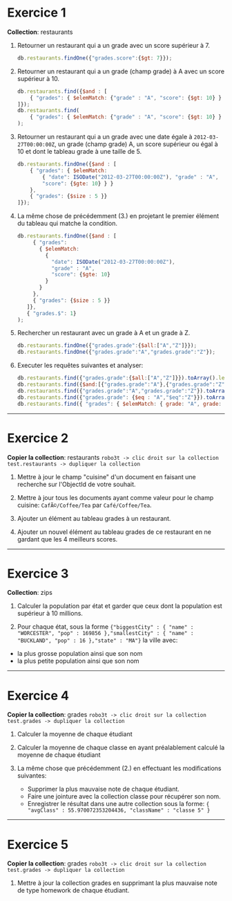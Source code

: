 # Exercice 1

**Collection**: restaurants

1. Retourner un restaurant qui a un grade avec un score supérieur à 7.
    ```javascript
    db.restaurants.findOne({"grades.score":{$gt: 7}});
    ```
2. Retourner un restaurant qui a un grade (champ grade) à A avec un score supérieur à 10.
    ```javascript
    db.restaurants.find({$and : [ 
        { "grades": { $elemMatch: {"grade" : "A", "score": {$gt: 10} } }}
    ]});
    db.restaurants.find(
        { "grades": { $elemMatch: {"grade" : "A", "score": {$gt: 10} } }}
    );
    ```
3. Retourner un restaurant qui a un grade avec une date égale à `2012-03-27T00:00:00Z`, un grade (champ grade) A, un score supérieur ou égal à 10 et dont le tableau grade à une taille de 5.
    ```javascript
    db.restaurants.findOne({$and : [ 
        { "grades": { $elemMatch: 
            { "date": ISODate("2012-03-27T00:00:00Z"), "grade" : "A",
            "score": {$gte: 10} } }
        },
        { "grades": {$size : 5 }} 
    ]});
    ```
4. La même chose de précédemment (3.) en projetant le premier élément du tableau qui matche la condition.
    ```javascript
    db.restaurants.findOne({$and : [ 
         { "grades": 
           { $elemMatch: 
             { 
               "date": ISODate("2012-03-27T00:00:00Z"),
               "grade" : "A",
               "score": {$gte: 10} 
             }
           }
         },
         { "grades": {$size : 5 }}   
       ]},
       { "grades.$": 1}
    );
    ```
5. Rechercher un restaurant avec un grade à A et un grade à Z.
    ```javascript
    db.restaurants.findOne({"grades.grade":{$all:["A","Z"]}});
    db.restaurants.findOne({"grades.grade":"A","grades.grade":"Z"});
    ```

6. Executer les requêtes suivantes et analyser:
    ```javascript
    db.restaurants.find({"grades.grade":{$all:["A","Z"]}}).toArray().length;
    db.restaurants.find({$and:[{"grades.grade":"A"},{"grades.grade":"Z"}]}).toArray().length; 
    db.restaurants.find({"grades.grade":"A","grades.grade":"Z"}).toArray().length;
    db.restaurants.find({"grades.grade": {$eq : "A","$eq":"Z"}}).toArray().length;
    db.restaurants.find({ "grades": { $elemMatch: { grade: "A", grade: "Z" } } }).toArray().length;
    ```

---

# Exercice 2

**Copier la collection**: restaurants `robo3t -> clic droit sur la collection test.restaurants -> dupliquer la collection`

1. Mettre à jour le champ "cuisine" d'un document en faisant une recherche sur l'ObjectId de votre souhait.

2. Mettre à jour tous les documents ayant comme valeur pour le champ cuisine: `CafÃ©/Coffee/Tea` par `Café/Coffee/Tea`.

3. Ajouter un élément au tableau grades à un restaurant.

4. Ajouter un nouvel élément au tableau grades de ce restaurant en ne gardant que les 4 meilleurs scores.

---

# Exercice 3

**Collection**: zips

1. Calculer la population par état et garder que ceux dont la population est supérieur à 10 millions.

2. Pour chaque état, sous la forme `{"biggestCity" : { "name" : "WORCESTER", "pop" : 169856 },"smallestCity" : { "name" : "BUCKLAND", "pop" : 16 },"state" : "MA"}` la ville avec: 
 * la plus grosse population ainsi que son nom
 * la plus petite population ainsi que son nom 

---

# Exercice 4

**Copier la collection**: grades `robo3t -> clic droit sur la collection test.grades -> dupliquer la collection`

1) Calculer la moyenne de chaque étudiant

2) Calculer la moyenne de chaque classe en ayant préalablement calculé la moyenne de chaque étudiant

3) La même chose que précédemment (2.) en effectuant les modifications suivantes: 
    * Supprimer la plus mauvaise note de chaque étudiant.
    * Faire une jointure avec la collection classe pour récupérer son nom.
    * Enregistrer le résultat dans une autre collection sous la forme: `{ "avgClass" : 55.970072353204436, "className" : "classe 5" }`

---

# Exercice 5

**Copier la collection**: grades `robo3t -> clic droit sur la collection test.grades -> dupliquer la collection`

1. Mettre à jour la collection grades en supprimant la plus mauvaise note de type homework de chaque étudiant.
